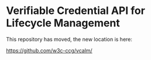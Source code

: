# Verifiable Credential API for Lifecycle Management

This repository has moved, the new location is here:

https://github.com/w3c-ccg/vcalm/
